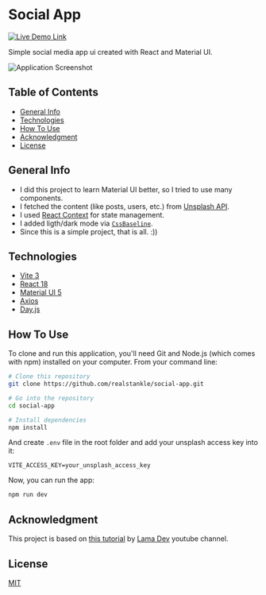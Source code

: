 # Social App

[![Live Demo Link](https://img.shields.io/website?down_message=offline&label=demo&style=for-the-badge&up_message=online&url=https%3A%2F%2Fsocial-media-app-ui.netlify.app)](https://social-media-app-ui.netlify.app)

Simple social media app ui created with React and Material UI.

![Application Screenshot](https://user-images.githubusercontent.com/78358128/192162176-53e7caae-5f07-4d35-a273-eb29f8b4efcd.png)

## Table of Contents

- [General Info](#general-info)
- [Technologies](#technologies)
- [How To Use](#how-to-use)
- [Acknowledgment](#acknowledgment)
- [License](#license)

## General Info

- I did this project to learn Material UI better, so I tried to use many components.
- I fetched the content (like posts, users, etc.) from [Unsplash API](https://unsplash.com/developers).
- I used [React Context](https://reactjs.org/docs/context.html) for state management.
- I added ligth/dark mode via [`CssBaseline`](https://mui.com/material-ui/react-css-baseline).
- Since this is a simple project, that is all. :))

## Technologies

- [Vite 3](https://vitejs.dev)
- [React 18](https://reactjs.org)
- [Material UI 5](https://mui.com)
- [Axios](https://axios-http.com)
- [Day.js](https://day.js.org)

## How To Use

To clone and run this application, you'll need Git and Node.js (which comes with npm) installed on your computer. From your command line:

```bash
# Clone this repository
git clone https://github.com/realstankle/social-app.git

# Go into the repository
cd social-app

# Install dependencies
npm install
```

And create `.env` file in the root folder and add your unsplash access key into it:

```text
VITE_ACCESS_KEY=your_unsplash_access_key
```

Now, you can run the app:

```bash
npm run dev
```

## Acknowledgment

This project is based on [this tutorial](https://www.youtube.com/watch?v=fzxEECHnsvU) by [Lama Dev](https://www.youtube.com/channel/UCOxWrX5MIdXIeRNaXC3sqIg) youtube channel.

## License

[MIT](./LICENSE)
